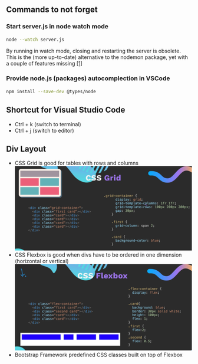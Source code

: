 ## Commands to not forget
### Start server.js in node watch mode
```bash
node --watch server.js
```
By running in watch mode, closing and restarting the server is obsolete.  
This is the (more up-to-date) alternative to the nodemon package, yet with a couple of features missing&nbsp;[[1]](https://levelup.gitconnected.com/you-might-not-need-nodemon-anymore-fbf33939adc3)

### Provide node.js (packages) autocomplection in VSCode 
```bash
npm install --save-dev @types/node
```

## Shortcut for Visual Studio Code
- Ctrl + k (switch to terminal)
- Ctrl + j (switch to editor)


## Div Layout
- CSS Grid is good for tables with rows and columns ![](./css-grid.png)
- CSS Flexbox is good when divs have to be ordered in one dimension (horizontal or vertical) ![](css-flexbox.png)
- Bootstrap Framework predefined CSS classes built on top of Flexbox  
